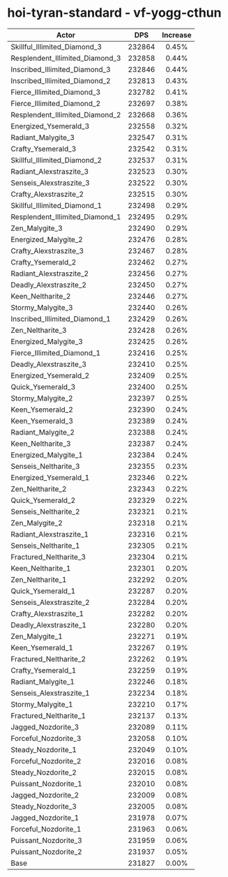 # hoi-tyran-standard - vf-yogg-cthun
| Actor | DPS | Increase |
|---|:---:|:---:|
|Skillful_Illimited_Diamond_3|232864|0.45%|
|Resplendent_Illimited_Diamond_3|232858|0.44%|
|Inscribed_Illimited_Diamond_3|232846|0.44%|
|Inscribed_Illimited_Diamond_2|232813|0.43%|
|Fierce_Illimited_Diamond_3|232782|0.41%|
|Fierce_Illimited_Diamond_2|232697|0.38%|
|Resplendent_Illimited_Diamond_2|232668|0.36%|
|Energized_Ysemerald_3|232558|0.32%|
|Radiant_Malygite_3|232547|0.31%|
|Crafty_Ysemerald_3|232542|0.31%|
|Skillful_Illimited_Diamond_2|232537|0.31%|
|Radiant_Alexstraszite_3|232523|0.30%|
|Senseis_Alexstraszite_3|232522|0.30%|
|Crafty_Alexstraszite_2|232515|0.30%|
|Skillful_Illimited_Diamond_1|232498|0.29%|
|Resplendent_Illimited_Diamond_1|232495|0.29%|
|Zen_Malygite_3|232490|0.29%|
|Energized_Malygite_2|232476|0.28%|
|Crafty_Alexstraszite_3|232467|0.28%|
|Crafty_Ysemerald_2|232462|0.27%|
|Radiant_Alexstraszite_2|232456|0.27%|
|Deadly_Alexstraszite_2|232450|0.27%|
|Keen_Neltharite_2|232446|0.27%|
|Stormy_Malygite_3|232440|0.26%|
|Inscribed_Illimited_Diamond_1|232429|0.26%|
|Zen_Neltharite_3|232428|0.26%|
|Energized_Malygite_3|232425|0.26%|
|Fierce_Illimited_Diamond_1|232416|0.25%|
|Deadly_Alexstraszite_3|232410|0.25%|
|Energized_Ysemerald_2|232409|0.25%|
|Quick_Ysemerald_3|232400|0.25%|
|Stormy_Malygite_2|232397|0.25%|
|Keen_Ysemerald_2|232390|0.24%|
|Keen_Ysemerald_3|232389|0.24%|
|Radiant_Malygite_2|232388|0.24%|
|Keen_Neltharite_3|232387|0.24%|
|Energized_Malygite_1|232384|0.24%|
|Senseis_Neltharite_3|232355|0.23%|
|Energized_Ysemerald_1|232346|0.22%|
|Zen_Neltharite_2|232343|0.22%|
|Quick_Ysemerald_2|232329|0.22%|
|Senseis_Neltharite_2|232321|0.21%|
|Zen_Malygite_2|232318|0.21%|
|Radiant_Alexstraszite_1|232316|0.21%|
|Senseis_Neltharite_1|232305|0.21%|
|Fractured_Neltharite_3|232304|0.21%|
|Keen_Neltharite_1|232301|0.20%|
|Zen_Neltharite_1|232292|0.20%|
|Quick_Ysemerald_1|232287|0.20%|
|Senseis_Alexstraszite_2|232284|0.20%|
|Crafty_Alexstraszite_1|232282|0.20%|
|Deadly_Alexstraszite_1|232280|0.20%|
|Zen_Malygite_1|232271|0.19%|
|Keen_Ysemerald_1|232267|0.19%|
|Fractured_Neltharite_2|232262|0.19%|
|Crafty_Ysemerald_1|232259|0.19%|
|Radiant_Malygite_1|232246|0.18%|
|Senseis_Alexstraszite_1|232234|0.18%|
|Stormy_Malygite_1|232210|0.17%|
|Fractured_Neltharite_1|232137|0.13%|
|Jagged_Nozdorite_3|232089|0.11%|
|Forceful_Nozdorite_3|232058|0.10%|
|Steady_Nozdorite_1|232049|0.10%|
|Forceful_Nozdorite_2|232016|0.08%|
|Steady_Nozdorite_2|232015|0.08%|
|Puissant_Nozdorite_1|232010|0.08%|
|Jagged_Nozdorite_2|232009|0.08%|
|Steady_Nozdorite_3|232005|0.08%|
|Jagged_Nozdorite_1|231978|0.07%|
|Forceful_Nozdorite_1|231963|0.06%|
|Puissant_Nozdorite_3|231959|0.06%|
|Puissant_Nozdorite_2|231937|0.05%|
|Base|231827|0.00%|
